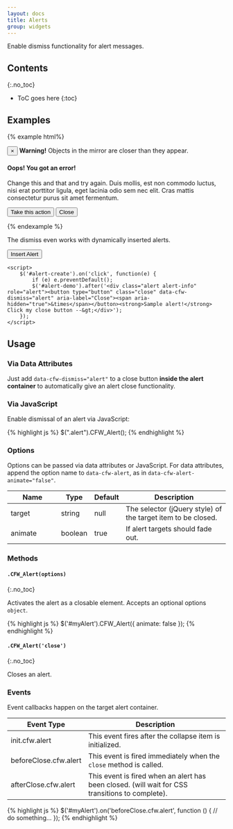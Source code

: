 ```yaml
---
layout: docs
title: Alerts
group: widgets
---
```


Enable dismiss functionality for alert messages.

## Contents
{:.no_toc}

* ToC goes here
{:toc}

## Examples

{% example html%}
<div class="alert alert-warning" role="alert">
    <button type="button" class="close" data-cfw-dismiss="alert" aria-label="Close"><span aria-hidden="true">&times;</span></button>
    <strong>Warning!</strong> Objects in the mirror are closer than they appear.
</div>

<div class="alert alert-danger" role="alert">
    <h4>Oops! You got an error!</h4>
    <p>Change this and that and try again. Duis mollis, est non commodo luctus, nisi erat porttitor ligula, eget lacinia odio sem nec elit. Cras mattis consectetur purus sit amet fermentum.</p>
    <p>
        <button type="button" class="btn btn-danger">Take this action</button>
        <button type="button" class="btn btn-secondary" data-cfw-dismiss="alert">Close</button>
    </p>
</div>
{% endexample %}

The dismiss even works with dynamically inserted alerts.

<div class="cf-example cf-example-bottom">
    <p>
        <button type="button" class="btn btn-outline-primary" id="alert-create">Insert Alert</button>
    </p>
    <div id="alert-demo"></div>

    <script>
        $('#alert-create').on('click', function(e) {
            if (e) e.preventDefault();
            $('#alert-demo').after('<div class="alert alert-info" role="alert"><button type="button" class="close" data-cfw-dismiss="alert" aria-label="Close"><span aria-hidden="true">&times</span></button><strong>Sample alert!</strong> Click my close button --&gt;</div>');
        });
    </script>
</div>

## Usage

### Via Data Attributes

Just add `data-cfw-dismiss="alert"` to a close button **inside the alert container** to automatically give an alert close functionality.

### Via JavaScript

Enable dismissal of an alert via JavaScript:

{% highlight js %}
$(".alert").CFW_Alert();
{% endhighlight %}

### Options

Options can be passed via data attributes or JavaScript. For data attributes, append the option name to `data-cfw-alert`, as in `data-cfw-alert-animate="false"`.

<div class="table-responsive">
    <table class="table table-bordered table-striped">
    <thead>
        <tr>
            <th style="width: 100px;">Name</th>
            <th style="width: 50px;">Type</th>
            <th style="width: 50px;">Default</th>
            <th>Description</th>
        </tr>
    </thead>
    <tbody>
        <tr>
            <td>target</td>
            <td>string</td>
            <td>null</td>
            <td>The selector (jQuery style) of the target item to be closed.</td>
        </tr>
        <tr>
            <td>animate</td>
            <td>boolean</td>
            <td>true</td>
            <td>If alert targets should fade out.</td>
        </tr>
    </tbody>
    </table>
</div> <!-- /.table-responsive -->

### Methods

#### `.CFW_Alert(options)`
{:.no_toc}

Activates the alert as a closable element. Accepts an optional options `object`.

{% highlight js %}
$('#myAlert').CFW_Alert({
    animate: false
});
{% endhighlight %}

#### `.CFW_Alert('close')`
{:.no_toc}

Closes an alert.

### Events

Event callbacks happen on the target alert container.

<div class="table-responsive">
    <table class="table table-bordered table-striped">
    <thead>
        <tr>
            <th style="width: 150px;">Event Type</th>
            <th>Description</th>
        </tr>
    </thead>
    <tbody>
        <tr>
            <td>init.cfw.alert</td>
            <td>This event fires after the collapse item is initialized.</td>
        </tr>
        <tr>
            <td>beforeClose.cfw.alert</td>
            <td>This event is fired immediately when the <code>close</code> method is called.</td>
        </tr>
        <tr>
            <td>afterClose.cfw.alert</td>
            <td>This event is fired when an alert has been closed. (will wait for CSS transitions to complete).</td>
        </tr>
    </tbody>
    </table>
</div> <!-- /.table-responsive -->

{% highlight js %}
$('#myAlert').on('beforeClose.cfw.alert', function () {
  // do something...
});
{% endhighlight %}
